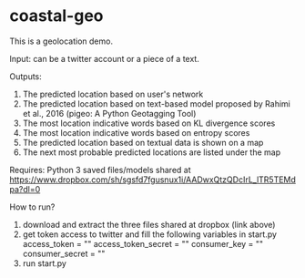 # coastal-geo

This is a geolocation demo. 

Input: can be a twitter account or a piece of a text. 

Outputs:
1) The predicted location based on user's network
2) The predicted location based on text-based model proposed by Rahimi et al., 2016 (pigeo: A Python Geotagging Tool)
3) The most location indicative words based on KL divergence scores
4) The most location indicative words based on entropy scores
5) The predicted location based on textual data is shown on a map
6) The next most probable predicted locations are listed under the map


Requires:
Python
3 saved files/models shared at https://www.dropbox.com/sh/sgsfd7fgusnux1i/AADwxQtzQDcIrL_lTR5TEMdpa?dl=0
 

How to run?
1) download and extract the three files shared at dropbox (link above)
2) get token access to twitter and fill the following variables in start.py
   access_token = ""
    access_token_secret = ""
    consumer_key = ""
    consumer_secret = ""
3) run start.py






